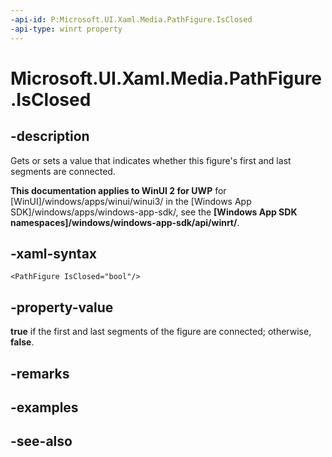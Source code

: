 ```yaml
---
-api-id: P:Microsoft.UI.Xaml.Media.PathFigure.IsClosed
-api-type: winrt property
---
```


<!-- Property syntax
public bool IsClosed { get;  set; }
-->

# Microsoft.UI.Xaml.Media.PathFigure.IsClosed

## -description
Gets or sets a value that indicates whether this figure's first and last segments are connected.

**This documentation applies to WinUI 2 for UWP** for [WinUI]/windows/apps/winui/winui3/ in the [Windows App SDK]/windows/apps/windows-app-sdk/, see the **[Windows App SDK namespaces]/windows/windows-app-sdk/api/winrt/**.

## -xaml-syntax
```xaml
<PathFigure IsClosed="bool"/>
```


## -property-value
**true** if the first and last segments of the figure are connected; otherwise, **false**.

## -remarks

## -examples

## -see-also
